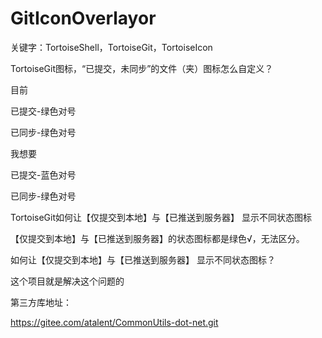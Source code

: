 # GitIconOverlayor

关键字：TortoiseShell，TortoiseGit，TortoiseIcon



TortoiseGit图标，“已提交，未同步”的文件（夹）图标怎么自定义？



目前

已提交-绿色对号

已同步-绿色对号



我想要

已提交-蓝色对号

已同步-绿色对号



TortoiseGit如何让【仅提交到本地】与【已推送到服务器】 显示不同状态图标



【仅提交到本地】与【已推送到服务器】的状态图标都是绿色√，无法区分。

如何让【仅提交到本地】与【已推送到服务器】 显示不同状态图标？



这个项目就是解决这个问题的

第三方库地址：

https://gitee.com/atalent/CommonUtils-dot-net.git